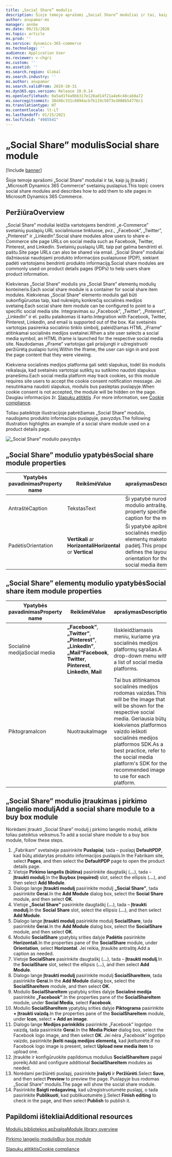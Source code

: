 ```yaml
---
title: „Social Share” modulis
description: Šioje temoje aprašomi „Social Share” moduliai ir tai, kaip jų įtraukti į „Microsoft Dynamics 365 Commerce“ svetainių puslapius.
author: anupamar-ms
manager: annbe
ms.date: 09/15/2020
ms.topic: article
ms.prod: ''
ms.service: dynamics-365-commerce
ms.technology: ''
audience: Application User
ms.reviewer: v-chgri
ms.custom: ''
ms.assetid: ''
ms.search.region: Global
ms.search.industry: ''
ms.author: anupamar
ms.search.validFrom: 2019-10-31
ms.dyn365.ops.version: Release 10.0.14
ms.openlocfilehash: 0a5ad1f4a9bb317e128ad14f21a4e6c48cab8a72
ms.sourcegitcommit: 38d40c331c8894acb7b119c5073e3088b54776c1
ms.translationtype: HT
ms.contentlocale: lt-LT
ms.lasthandoff: 01/15/2021
ms.locfileid: "4985541"
---
```

# <a name="social-share-module"></a><span data-ttu-id="3c6c3-103">„Social Share” modulis</span><span class="sxs-lookup"><span data-stu-id="3c6c3-103">Social share module</span></span>

[!include [banner](includes/banner.md)]

<span data-ttu-id="3c6c3-104">Šioje temoje aprašomi „Social Share” moduliai ir tai, kaip jų įtraukti į „Microsoft Dynamics 365 Commerce“ svetainių puslapius.</span><span class="sxs-lookup"><span data-stu-id="3c6c3-104">This topic covers social share modules and describes how to add them to site pages in Microsoft Dynamics 365 Commerce.</span></span>

## <a name="overview"></a><span data-ttu-id="3c6c3-105">Peržiūra</span><span class="sxs-lookup"><span data-stu-id="3c6c3-105">Overview</span></span>

<span data-ttu-id="3c6c3-106">„Social Share” moduliai leidžia vartotojams bendrinti „e-Commerce” svetainių puslapių URL socialiniuose tinkluose, pvz., „Facebook”, „Twitter”, „Pinterest” ir „LinkedIn”.</span><span class="sxs-lookup"><span data-stu-id="3c6c3-106">Social share modules allow users to share e-Commerce site page URLs on social media such as Facebook, Twitter, Pinterest, and LinkedIn.</span></span> <span data-ttu-id="3c6c3-107">Svetainių puslapių URL taip pat galima bendrinti el. paštu.</span><span class="sxs-lookup"><span data-stu-id="3c6c3-107">Site page URLs can also be shared via email.</span></span> <span data-ttu-id="3c6c3-108">„Social Share” moduliai dažniausiai naudojami produkto informacijos puslapiuose (PDP), siekiant padėti vartotojams bendrinti produkto informaciją.</span><span class="sxs-lookup"><span data-stu-id="3c6c3-108">Social share modules are commonly used on product details pages (PDPs) to help users share product information.</span></span>

<span data-ttu-id="3c6c3-109">Kiekvienas „Social Share” modulis yra „Social Share” elementų modulių konteineris.</span><span class="sxs-lookup"><span data-stu-id="3c6c3-109">Each social share module is a container for social share item modules.</span></span> <span data-ttu-id="3c6c3-110">Kiekvienas „Social Share” elemento modulis gali būti sukonfigūruotas taip, kad nukreiptų konkrečią socialinės medijos svetainę.</span><span class="sxs-lookup"><span data-stu-id="3c6c3-110">Each social share item module can be configured to point to a specific social media site.</span></span> <span data-ttu-id="3c6c3-111">Integravimas su „Facebook”, „Twitter”, „Pinterest”, „LinkedIn” ir el. paštu palaikomas iš karto.</span><span class="sxs-lookup"><span data-stu-id="3c6c3-111">Integration with Facebook, Twitter, Pinterest, LinkedIn, and email is supported out of the box.</span></span> <span data-ttu-id="3c6c3-112">Kai svetainės vartotojas pasirenka socialinio tinklo simbolį, paleidžiamas HTML „iFrame“ atitinkamai socialinės medijos svetainei.</span><span class="sxs-lookup"><span data-stu-id="3c6c3-112">When a site user selects a social media symbol, an HTML iframe is launched for the respective social media site.</span></span> <span data-ttu-id="3c6c3-113">Naudodamas „iFrame” vartotojas gali prisijungti ir užregistruoti peržiūrėtą puslapio turinį.</span><span class="sxs-lookup"><span data-stu-id="3c6c3-113">Within the iframe, the user can sign in and post the page content that they were viewing.</span></span>

<span data-ttu-id="3c6c3-114">Kiekviena socialinės medijos platforma gali sekti slapukus, todėl šis modulis reikalauja, kad svetainės vartotojai sutiktų su sutikimo naudoti slapukus pranešimu.</span><span class="sxs-lookup"><span data-stu-id="3c6c3-114">Each social media platform may track cookies, so this module requires site users to accept the cookie consent notification message.</span></span> <span data-ttu-id="3c6c3-115">Jei nesutinkama naudoti slapukus, modulis bus paslėptas puslapyje.</span><span class="sxs-lookup"><span data-stu-id="3c6c3-115">When cookie consent is not accepted, the module will be hidden on the page.</span></span> <span data-ttu-id="3c6c3-116">Daugiau informacijos žr. [Slapukų atitiktis](cookie-compliance.md) .</span><span class="sxs-lookup"><span data-stu-id="3c6c3-116">For more information, see [Cookie compliance](cookie-compliance.md).</span></span>

<span data-ttu-id="3c6c3-117">Toliau pateiktoje iliustracijoje pabrėžiamas „Social Share” modulio, naudojamo produkto informacijos puslapyje, pavyzdys.</span><span class="sxs-lookup"><span data-stu-id="3c6c3-117">The following illustration highlights an example of a social share module used on a product details page.</span></span>

![„Social Share” modulio pavyzdys](./media/ecommerce-socialshare.png)

## <a name="social-share-module-properties"></a><span data-ttu-id="3c6c3-119">„Social Share” modulio ypatybės</span><span class="sxs-lookup"><span data-stu-id="3c6c3-119">Social share module properties</span></span>

| <span data-ttu-id="3c6c3-120">Ypatybės pavadinimas</span><span class="sxs-lookup"><span data-stu-id="3c6c3-120">Property name</span></span>             | <span data-ttu-id="3c6c3-121">Reikšmė</span><span class="sxs-lookup"><span data-stu-id="3c6c3-121">Value</span></span>                 | <span data-ttu-id="3c6c3-122">aprašymas</span><span class="sxs-lookup"><span data-stu-id="3c6c3-122">Description</span></span> |
|---------------------------|-----------------------|-------------|
| <span data-ttu-id="3c6c3-123">Antraštė</span><span class="sxs-lookup"><span data-stu-id="3c6c3-123">Caption</span></span>                  | <span data-ttu-id="3c6c3-124">Tekstas</span><span class="sxs-lookup"><span data-stu-id="3c6c3-124">Text</span></span> | <span data-ttu-id="3c6c3-125">Ši ypatybė nurodo modulio antraštę.</span><span class="sxs-lookup"><span data-stu-id="3c6c3-125">This property specifies a caption for the module.</span></span> |
| <span data-ttu-id="3c6c3-126">Padėtis</span><span class="sxs-lookup"><span data-stu-id="3c6c3-126">Orientation</span></span> | <span data-ttu-id="3c6c3-127">**Vertikali** ar **Horizontali**</span><span class="sxs-lookup"><span data-stu-id="3c6c3-127">**Horizontal** or **Vertical**</span></span>  | <span data-ttu-id="3c6c3-128">Ši ypatybė apibrėžia socialinės medijos elementų maketo padėtį.</span><span class="sxs-lookup"><span data-stu-id="3c6c3-128">This property defines the layout orientation for the social media items.</span></span> |

## <a name="social-share-item-module-properties"></a><span data-ttu-id="3c6c3-129">„Social Share” elementų modulio ypatybės</span><span class="sxs-lookup"><span data-stu-id="3c6c3-129">Social share item module properties</span></span>
| <span data-ttu-id="3c6c3-130">Ypatybės pavadinimas</span><span class="sxs-lookup"><span data-stu-id="3c6c3-130">Property name</span></span>             | <span data-ttu-id="3c6c3-131">Reikšmė</span><span class="sxs-lookup"><span data-stu-id="3c6c3-131">Value</span></span>                 | <span data-ttu-id="3c6c3-132">aprašymas</span><span class="sxs-lookup"><span data-stu-id="3c6c3-132">Description</span></span> |
|---------------------------|-----------------------|-------------|
| <span data-ttu-id="3c6c3-133">Socialinė medija</span><span class="sxs-lookup"><span data-stu-id="3c6c3-133">Social media</span></span>              | <span data-ttu-id="3c6c3-134">**„Facebook”**, **„Twitter”**, **„Pinterest”**, **„LinkedIn”**, **„Mail“**</span><span class="sxs-lookup"><span data-stu-id="3c6c3-134">**Facebook**, **Twitter**, **Pinterest**, **LinkedIn**, **Mail**</span></span> | <span data-ttu-id="3c6c3-135">Išskleidžiamasis meniu, kuriame yra socialinės medijos platformų sąrašas.</span><span class="sxs-lookup"><span data-stu-id="3c6c3-135">A drop-down menu with a list of social media platforms.</span></span> |
| <span data-ttu-id="3c6c3-136">Piktograma</span><span class="sxs-lookup"><span data-stu-id="3c6c3-136">Icon</span></span> |<span data-ttu-id="3c6c3-137">Nuotrauka</span><span class="sxs-lookup"><span data-stu-id="3c6c3-137">Image</span></span>    | <span data-ttu-id="3c6c3-138">Tai bus atitinkamos socialinės medijos rodomas vaizdas.</span><span class="sxs-lookup"><span data-stu-id="3c6c3-138">This will be the image that will be shown for the respective social media.</span></span> <span data-ttu-id="3c6c3-139">Geriausia būtų kiekvienos platformos vaizdo ieškoti socialinės medijos platformos SDK.</span><span class="sxs-lookup"><span data-stu-id="3c6c3-139">As a best practice, refer to the social media platform's SDK for the recommended image to use for each platform.</span></span> |

## <a name="add-a-social-share-module-to-a-buy-box-module"></a><span data-ttu-id="3c6c3-140">„Social Share” modulio įtraukimas į pirkimo langelio modulį</span><span class="sxs-lookup"><span data-stu-id="3c6c3-140">Add a social share module to a buy box module</span></span>

<span data-ttu-id="3c6c3-141">Norėdami įtraukti „Social Share” modulį į pirkimo langelio modulį, atlikite toliau pateiktus veiksmus.</span><span class="sxs-lookup"><span data-stu-id="3c6c3-141">To add a social share module to a buy box module, follow these steps.</span></span>

1. <span data-ttu-id="3c6c3-142">„Fabrikam” svetainėje pasirinkite **Puslapiai**, tada – puslapį **DefaultPDP**, kad būtų atidarytas produkto informacijos puslapis.</span><span class="sxs-lookup"><span data-stu-id="3c6c3-142">In the Fabrikam site, select **Pages**, and then select the **DefaultPDP** page to open the product details page.</span></span> 
1. <span data-ttu-id="3c6c3-143">Vietoje **Pirkimo langelis (būtina)** pasirinkite daugtaškį (**...**), tada – **Įtraukti modulį**.</span><span class="sxs-lookup"><span data-stu-id="3c6c3-143">In the **Buybox (required)** slot, select the ellipsis (**...**), and then select **Add Module**.</span></span>
1. <span data-ttu-id="3c6c3-144">Dialogo lange **Įtraukti modulį** pasirinkite modulį **„Social Share”**, tada pasirinkite **Gerai**.</span><span class="sxs-lookup"><span data-stu-id="3c6c3-144">In the **Add Module** dialog box, select the **Social Share** module, and then select **OK**.</span></span>
1. <span data-ttu-id="3c6c3-145">Vietoje **„Social Share”** pasirinkite daugtaškį (**...**), tada – **Įtraukti modulį**.</span><span class="sxs-lookup"><span data-stu-id="3c6c3-145">In the **Social Share** slot, select the ellipsis (**...**), and then select **Add Module**.</span></span>
1. <span data-ttu-id="3c6c3-146">Dialogo lange **Įtraukti modulį** pasirinkite modulį **SocialShare**, tada pasirinkite **Gerai**.</span><span class="sxs-lookup"><span data-stu-id="3c6c3-146">In the **Add Module** dialog box, select the **SocialShare** module, and then select **OK**.</span></span>
1. <span data-ttu-id="3c6c3-147">Modulio **SocialShare** ypatybių srities dalyje **Padėtis** pasirinkite **Horizontali**.</span><span class="sxs-lookup"><span data-stu-id="3c6c3-147">In the properties pane of the **SocialShare** module, under **Orientation**, select **Horizontal**.</span></span> <span data-ttu-id="3c6c3-148">Jei reikia, įtraukite antraštę.</span><span class="sxs-lookup"><span data-stu-id="3c6c3-148">Add a caption as needed.</span></span>
1. <span data-ttu-id="3c6c3-149">Vietoje **SocialShare** pasirinkite daugtaškį (**...**), tada – **Įtraukti modulį**.</span><span class="sxs-lookup"><span data-stu-id="3c6c3-149">In the **SocialShare** slot, select the ellipsis (**...**), and then select **Add Module**.</span></span>
1. <span data-ttu-id="3c6c3-150">Dialogo lange **Įtraukti modulį** pasirinkite modulį **SocialShareItem**, tada pasirinkite **Gerai**.</span><span class="sxs-lookup"><span data-stu-id="3c6c3-150">In the **Add Module** dialog box, select the **SocialShareItem** module, and then select **OK**.</span></span>
1. <span data-ttu-id="3c6c3-151">Modulio **SocialShareItem** ypatybių srities dalyje **Socialinė medija** pasirinkite **„Facebook”**.</span><span class="sxs-lookup"><span data-stu-id="3c6c3-151">In the properties pane of the **SocialShareItem** module, under **Social Media**, select **Facebook**.</span></span>
1. <span data-ttu-id="3c6c3-152">Modulio **SocialShareItem** ypatybių srities dalyje **Piktograma** pasirinkite **+ Įtraukti vaizdą**.</span><span class="sxs-lookup"><span data-stu-id="3c6c3-152">In the properties pane of the **SocialShareItem** module, under **Icon**, select **+ Add an image**.</span></span>
1. <span data-ttu-id="3c6c3-153">Dialogo lange **Medijos parinkiklis** pasirinkite „Facebook” logotipo vaizdą, tada pasirinkite **Gerai**.</span><span class="sxs-lookup"><span data-stu-id="3c6c3-153">In the **Media Picker** dialog box, select the Facebook logo image, and then select **OK**.</span></span> <span data-ttu-id="3c6c3-154">Jei nėra „Facebook” logotipo vaizdo, pasirinkite **Įkelti naują medijos elementą**, kad įkeltumėte.</span><span class="sxs-lookup"><span data-stu-id="3c6c3-154">If no Facebook logo image is present, select **Upload new media item** to upload one.</span></span>
1. <span data-ttu-id="3c6c3-155">Įtraukite ir konfigūruokite papildomus modulius **SocialShareItem** pagal poreikį.</span><span class="sxs-lookup"><span data-stu-id="3c6c3-155">Add and configure additional **SocialShareItem** modules as needed.</span></span>
1. <span data-ttu-id="3c6c3-156">Norėdami peržiūrėti puslapį, pasirinkite **Įrašyti** ir **Peržiūrėti**.</span><span class="sxs-lookup"><span data-stu-id="3c6c3-156">Select **Save**, and then select **Preview** to preview the page.</span></span> <span data-ttu-id="3c6c3-157">Puslapyje bus rodomas „Social Share” modulis.</span><span class="sxs-lookup"><span data-stu-id="3c6c3-157">The page will show the social share module.</span></span>
1. <span data-ttu-id="3c6c3-158">Pasirinkite **Baigti redagavimą**, kad užregistruotumėte puslapį, o tada pasirinkite **Publikuoti**, kad publikuotumėte jį.</span><span class="sxs-lookup"><span data-stu-id="3c6c3-158">Select **Finish editing** to check in the page, and then select **Publish** to publish it.</span></span>

## <a name="additional-resources"></a><span data-ttu-id="3c6c3-159">Papildomi ištekliai</span><span class="sxs-lookup"><span data-stu-id="3c6c3-159">Additional resources</span></span>

[<span data-ttu-id="3c6c3-160">Modulių bibliotekos apžvalga</span><span class="sxs-lookup"><span data-stu-id="3c6c3-160">Module library overview</span></span>](starter-kit-overview.md)

[<span data-ttu-id="3c6c3-161">Pirkimo langelio modulis</span><span class="sxs-lookup"><span data-stu-id="3c6c3-161">Buy box module</span></span>](add-buy-box.md)

[<span data-ttu-id="3c6c3-162">Slapukų atitiktis</span><span class="sxs-lookup"><span data-stu-id="3c6c3-162">Cookie compliance</span></span>](cookie-compliance.md)
